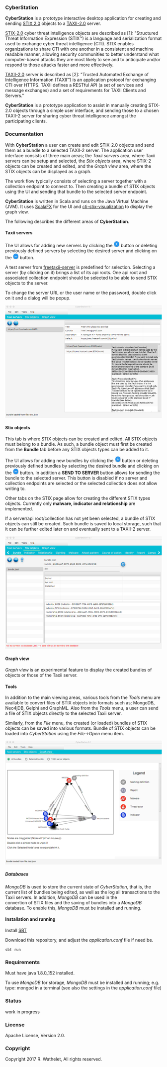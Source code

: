 ### CyberStation

**CyberStation** is a prototype interactive desktop application for 
creating and sending [STIX 2.0](https://oasis-open.github.io/cti-documentation/stix/intro) objects 
to a [TAXII-2.0](https://oasis-open.github.io/cti-documentation/taxii/intro.html) server.

[STIX-2.0](https://oasis-open.github.io/cti-documentation/resources#stix-20-specification) 
 cyber threat intelligence objects are described as [1]: 
"Structured Threat Information Expression (STIX™) is a language and serialization format 
used to exchange cyber threat intelligence (CTI). STIX enables organizations to share 
CTI with one another in a consistent and machine readable manner, allowing security 
communities to better understand what computer-based attacks they are most likely to 
see and to anticipate and/or respond to those attacks faster and more effectively.

[TAXII-2.0](https://oasis-open.github.io/cti-documentation/taxii/intro.html) server 
is described as [2]: "Trusted Automated Exchange of Intelligence Information (TAXII™) 
is an application protocol for exchanging CTI over HTTPS. ​TAXII defines a RESTful API 
(a set of services and message exchanges) and a set of requirements for TAXII Clients 
and Servers."

**CyberStation** is a prototype application to assist in manually creating STIX-2.0 objects through a 
simple user interface, and sending those to a chosen TAXII-2 server for sharing cyber threat 
intelligence amongst the participating clients.


### Documentation

With **CyberStation** a user can create and edit STIX-2.0 objects and send them as a bundle to a selected TAXII-2 server. 
The application user interface consists of three main areas; the *Taxii servers* area, where Taxii servers can be setup and selected, 
the *Stix objects* area, where STIX-2 objects can be created and edited, and the *Graph view* area, where the STIX objects 
can be displayed as a graph.
 
The work flow typically consists of selecting a server together with a collection endpoint to connect to.
 Then creating a bundle of STIX objects using the UI and sending that bundle to the selected server endpoint. 

**CyberStation** is written in Scala and runs on the Java Virtual Machine (JVM). 
It uses [ScalaFX](http://www.scalafx.org/) for the UI and 
[cti-stix-visualization](https://github.com/oasis-open/cti-stix-visualization) to display the graph view.

The following describes the different areas of **CyberStation**. 

#### Taxii servers

The UI allows for adding new servers by clicking the 
![+](/images/add.png?raw=true "Add") button or deleting previously defined servers 
by selecting the desired server and clicking on the ![-](/images/delete.png?raw=true "Delete") button.

A test server from [freetaxii-server](https://github.com/freetaxii/freetaxii-server)
is predefined for selection. Selecting a server (by clicking on it) brings a list of its api roots. 
One api root and associated collection endpoint should be selected to be able to send STIX objects to the server. 

To change the server URL or the user name or the password, double click on it and a dialog will be popup.

![Taxii servers](/images/taxiiservers.png?raw=true) 

#### Stix objects

This tab is where STIX objects can be created and edited. All STIX objects 
must belong to a bundle. As such, a bundle object must first be created from the **Bundle** tab before 
any STIX objects types can be added to it.

The UI allows for adding new bundles by clicking the ![+](/images/add.png?raw=true "Add") button or deleting previously defined bundles 
by selecting the desired bundle and clicking on the ![-](/images/delete.png?raw=true "Delete") button. In addition a **SEND TO SERVER** button 
allows for sending the bundle to the selected server. This button is disabled if no server and collection 
endpoints are selected or the selected collection does not allow writing to.

Other tabs on the STIX page allow for creating the different STIX types objects.
Currently only **malware, indicator and relationship** are implemented.

If a server/api root/collection has not yet been selected, a bundle of STIX objects can still be created. Such 
bundle is saved to local storage, such that it can be further edited later on and eventually sent to a TAXII-2 server.   

![Stix objects](/images/stixobjects.png?raw=true) 

#### Graph view

*Graph view* is an experimental feature to display the created bundles of objects or those of 
the Taxii server.

#### Tools

In addition to the main viewing areas, various tools from the *Tools* menu are available to convert files of STIX objects into formats 
such as; MongoDB, Neo4jDB, Gelphi and GraphML. 
Also from the *Tools* menu, a user can send a file of STIX objects directly to the selected Taxii server.

Similarly, from the *File* menu, the created (or loaded) bundles of STIX objects can be saved into various formats.
Bundle of STIX objects can be loaded into *CyberStation* using the *File->Open* menu item.

![Graph view](/images/graphview.png?raw=true) 

##### Databases

*MongoDB* is used to store the current state of *CyberStation*, that is, the current list of bundles being edited, 
as well as the log all transactions to the Taxii servers. In addition, *MongoDB* can be used in the  
convertion of STIX files and the saving of bundles into a *MongoDB* database. 
To enable this, *MongoDB* must be installed and running. 




#### Installation and running

Install [SBT](https://www.scala-sbt.org/)

Download this repository, and adjust the *application.conf* file if need be.

    sbt run

### Requirements

Must have java 1.8.0_152 installed.

To use *MongoDB* for storage, *MongoDB* must be installed and running; e.g. type: mongod in a terminal 
(see also the settings in the *application.conf* file)

### Status

work in progress


### License 

Apache License, Version 2.0.


### Copyright 

Copyright 2017 R. Wathelet, All rights reserved.




